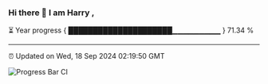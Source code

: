 ### Hi there 👋 I am Harry , 

⏳ Year progress { █████████████████████▁▁▁▁▁▁▁▁▁ } 71.34 %

---

⏰ Updated on Wed, 18 Sep 2024 02:19:50 GMT

![Progress Bar CI](https://github.com/duykhang68/duykhang68/workflows/Progress%20Bar%20CI/badge.svg)
